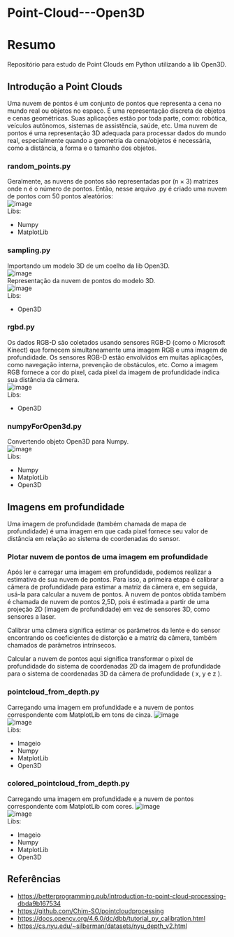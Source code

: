 # Point-Cloud---Open3D

# Resumo
Repositório para estudo de Point Clouds em Python utilizando a lib Open3D.

## Introdução a Point Clouds
Uma nuvem de pontos é um conjunto de pontos que representa a cena no mundo real ou objetos no espaço. É uma representação discreta de objetos e cenas geométricas.
Suas aplicações estão por toda parte, como: robótica, veículos autônomos, sistemas de assistência, saúde, etc. Uma nuvem de pontos é uma representação 3D adequada para processar dados do mundo real, especialmente quando a geometria da cena/objetos é necessária, como a distância, a forma e o tamanho dos objetos.

### random_points.py
Geralmente, as nuvens de pontos são representadas por (n × 3) matrizes onde n é o número de pontos.
Então, nesse arquivo .py é criado uma nuvem de pontos com 50 pontos aleatórios: <br>
![image](https://user-images.githubusercontent.com/65053026/222008755-4ebc7ffa-5ce1-47f2-99e2-a4491fe92e98.png)
<br>
Libs:
- Numpy
- MatplotLib

### sampling.py
Importando um modelo 3D de um coelho da lib Open3D. <br>
![image](https://user-images.githubusercontent.com/65053026/222009089-cfc7b99a-384e-41ee-bc66-9309b4cee419.png)
<br>
Representação da nuvem de pontos do modelo 3D. <br>
![image](https://user-images.githubusercontent.com/65053026/222009212-07280a0b-a458-465a-9ca4-0f8450b8dc1e.png)
<br>
Libs:
- Open3D

### rgbd.py
Os dados RGB-D são coletados usando sensores RGB-D (como o Microsoft Kinect) que fornecem simultaneamente uma imagem RGB e uma imagem de profundidade. Os sensores RGB-D estão envolvidos em muitas aplicações, como navegação interna, prevenção de obstáculos, etc. Como a imagem RGB fornece a cor do pixel, cada pixel da imagem de profundidade indica sua distância da câmera. <br>
![image](https://user-images.githubusercontent.com/65053026/222009399-9f58a402-3d96-42fd-9c1e-82371ef355fc.png)
<br>
Libs:
- Open3D

### numpyForOpen3d.py
Convertendo objeto Open3D para Numpy. <br>
![image](https://user-images.githubusercontent.com/65053026/222009573-0429aced-fa45-4ebb-bc29-3ff3b7cf6390.png)
<br>
Libs:
- Numpy
- MatplotLib
- Open3D

## Imagens em profundidade
Uma imagem de profundidade (também chamada de mapa de profundidade) é uma imagem em que cada pixel fornece seu valor de distância em relação ao sistema de coordenadas do sensor. <br>

### Plotar nuvem de pontos de uma imagem em profundidade
Após ler e carregar uma imagem em profundidade, podemos realizar a estimativa de sua nuvem de pontos. Para isso, a primeira etapa é calibrar a câmera de profundidade para estimar a matriz da câmera e, em seguida, usá-la para calcular a nuvem de pontos. A nuvem de pontos obtida também é chamada de nuvem de pontos 2,5D, pois é estimada a partir de uma projeção 2D (imagem de profundidade) em vez de sensores 3D, como sensores a laser.

Calibrar uma câmera significa estimar os parâmetros da lente e do sensor encontrando os coeficientes de distorção e a matriz da câmera, também chamados de parâmetros intrínsecos.

Calcular a nuvem de pontos aqui significa transformar o pixel de profundidade do sistema de coordenadas 2D da imagem de profundidade para o sistema de coordenadas 3D da câmera de profundidade ( x, y e z ).

### pointcloud_from_depth.py
Carregando uma imagem em profundidade e a nuvem de pontos correspondente com MatplotLib em tons de cinza.
![image](https://user-images.githubusercontent.com/65053026/222753682-31d2137b-93de-4154-a8da-96262c0c8e1b.png) <br>
![image](https://user-images.githubusercontent.com/65053026/222754057-a6763064-aebe-4c69-b61c-c914f6c2f761.png) <br>
Libs:
- Imageio
- Numpy
- MatplotLib
- Open3D

### colored_pointcloud_from_depth.py
Carregando uma imagem em profundidade e a nuvem de pontos correspondente com MatplotLib com cores.
![image](https://user-images.githubusercontent.com/65053026/222754215-823c907c-ee50-4892-90f2-10182fea1452.png) <br>
![image](https://user-images.githubusercontent.com/65053026/222754447-3b6cc0a9-7f97-4bc4-97ff-38b49db56ee3.png) <br>
Libs:
- Imageio
- Numpy
- MatplotLib
- Open3D

## Referências
- https://betterprogramming.pub/introduction-to-point-cloud-processing-dbda9b167534
- https://github.com/Chim-SO/pointcloudprocessing
- https://docs.opencv.org/4.6.0/dc/dbb/tutorial_py_calibration.html
- https://cs.nyu.edu/~silberman/datasets/nyu_depth_v2.html
